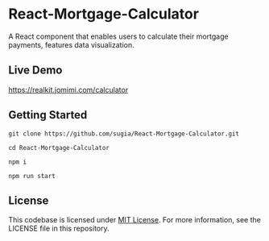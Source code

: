 # React-Mortgage-Calculator
A React component that enables users to calculate their mortgage payments, features data visualization.

## Live Demo

https://realkit.jomimi.com/calculator

## Getting Started
```
git clone https://github.com/sugia/React-Mortgage-Calculator.git

cd React-Mortgage-Calculator

npm i

npm run start
```

## License
This codebase is licensed under [MIT License](https://github.com/sugia/React-Mortgage-Calculator/blob/main/LICENSE). For more information, see the LICENSE file in this repository.
